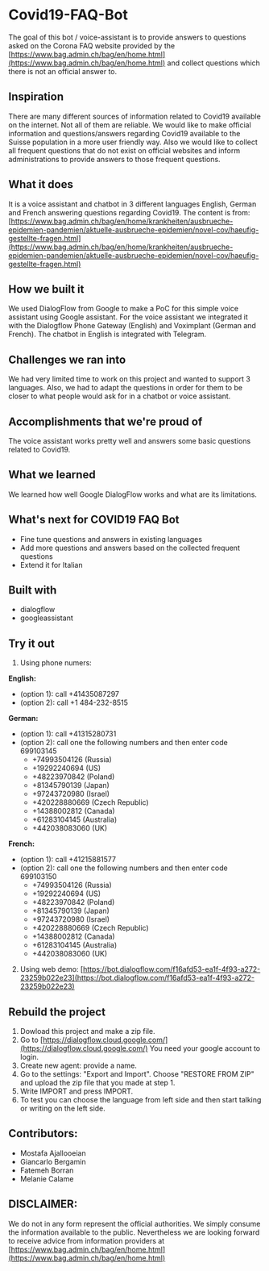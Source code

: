 # Covid19-FAQ-Bot

The goal of this bot / voice-assistant is to provide answers to questions asked on the Corona FAQ website provided by the [https://www.bag.admin.ch/bag/en/home.html](https://www.bag.admin.ch/bag/en/home.html) and collect questions which there is not an official answer to.

## Inspiration
There are many different sources of information related to Covid19 available on the internet. Not all of them are reliable. We would like to make official information and questions/answers regarding Covid19 available to the Suisse population in a more user friendly way. Also we would like to collect all frequent questions that do not exist on official websites and inform administrations to provide answers to those frequent questions.

## What it does
It is a voice assistant and chatbot in 3 different languages English, German and French answering questions regarding Covid19. The content is from: [https://www.bag.admin.ch/bag/en/home/krankheiten/ausbrueche-epidemien-pandemien/aktuelle-ausbrueche-epidemien/novel-cov/haeufig-gestellte-fragen.html](https://www.bag.admin.ch/bag/en/home/krankheiten/ausbrueche-epidemien-pandemien/aktuelle-ausbrueche-epidemien/novel-cov/haeufig-gestellte-fragen.html)

## How we built it
We used DialogFlow from Google to make a PoC for this simple voice assistant using Google assistant. For the voice assistant we integrated it with the Dialogflow Phone Gateway (English) and Voximplant (German and French). The chatbot in English is integrated with Telegram.

## Challenges we ran into
We had very limited time to work on this project and wanted to support 3 languages. Also, we had to adapt the questions in order for them to be closer to what people would ask for in a chatbot or voice assistant.

## Accomplishments that we're proud of
The voice assistant works pretty well and answers some basic questions related to Covid19.

## What we learned
We learned how well Google DialogFlow works and what are its limitations.

## What's next for COVID19 FAQ Bot
- Fine tune questions and answers in existing languages
- Add more questions and answers based on the collected frequent questions
- Extend it for Italian

## Built with
- dialogflow
- googleassistant

## Try it out
1. Using phone numers:

**English:**

- (option 1): call +41435087297
- (option 2): call +1 484-232-8515

**German:**

- (option 1): call +41315280731
- (option 2): call one the following numbers and then enter code 699103145
    - +74993504126 (Russia)
    - +19292240694 (US)
    - +48223970842 (Poland)
    - +81345790139 (Japan)
    - +97243720980 (Israel)
    - +420228880669 (Czech Republic)
    - +14388002812 (Canada)
    - +61283104145 (Australia)
    - +442038083060 (UK)

**French:**

- (option 1): call +41215881577
- (option 2): call one the following numbers and then enter code 699103150
    - +74993504126 (Russia)
    - +19292240694 (US)
    - +48223970842 (Poland)
    - +81345790139 (Japan)
    - +97243720980 (Israel)
    - +420228880669 (Czech Republic)
    - +14388002812 (Canada)
    - +61283104145 (Australia)
    - +442038083060 (UK)
    

2. Using web demo: [https://bot.dialogflow.com/f16afd53-ea1f-4f93-a272-23259b022e23](https://bot.dialogflow.com/f16afd53-ea1f-4f93-a272-23259b022e23)

## Rebuild the project
1. Dowload this project and make a zip file.
2. Go to [https://dialogflow.cloud.google.com/](https://dialogflow.cloud.google.com/) You need your google account to login.
3. Create new agent: provide a name.
4. Go to the settings: "Export and Import". Choose "RESTORE FROM ZIP" and upload the zip file that you made at step 1.
5. Write IMPORT and press IMPORT.
6. To test you can choose the language from left side and then start talking or writing on the left side.

## Contributors:
- Mostafa Ajallooeian
- Giancarlo Bergamin
- Fatemeh Borran
- Melanie Calame

## DISCLAIMER: 
We do not in any form represent the official authorities. We simply consume the information available to the public. Nevertheless we are looking forward to receive advice from information providers at [https://www.bag.admin.ch/bag/en/home.html](https://www.bag.admin.ch/bag/en/home.html)
